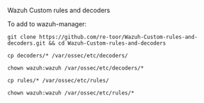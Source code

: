Wazuh Custom rules and decoders

To add to wazuh-manager:

``` 
git clone https://github.com/re-toor/Wazuh-Custom-rules-and-decoders.git && cd Wazuh-Custom-rules-and-decoders
```

```
cp decoders/* /var/ossec/etc/decoders/
```

```
chown wazuh:wazuh /var/ossec/etc/decoders/*
```

```
cp rules/* /var/ossec/etc/rules/
```

```
chown wazuh:wazuh /var/ossec/etc/rules/*
```
